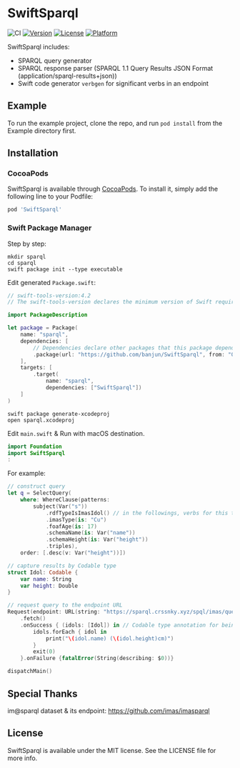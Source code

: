 # SwiftSparql

![CI](https://github.com/banjun/SwiftSparql/workflows/CI/badge.svg)
[![Version](https://img.shields.io/cocoapods/v/SwiftSparql.svg?style=flat)](https://cocoapods.org/pods/SwiftSparql)
[![License](https://img.shields.io/cocoapods/l/SwiftSparql.svg?style=flat)](https://cocoapods.org/pods/SwiftSparql)
[![Platform](https://img.shields.io/cocoapods/p/SwiftSparql.svg?style=flat)](https://cocoapods.org/pods/SwiftSparql)

SwiftSparql includes:

* SPARQL query generator
* SPARQL response parser (SPARQL 1.1 Query Results JSON Format (application/sparql-results+json))
* Swift code generator `verbgen` for significant verbs in an endpoint

## Example

To run the example project, clone the repo, and run `pod install` from the Example directory first.

## Installation

### CocoaPods

SwiftSparql is available through [CocoaPods](https://cocoapods.org). To install
it, simply add the following line to your Podfile:

```ruby
pod 'SwiftSparql'
```

### Swift Package Manager

Step by step:

```
mkdir sparql
cd sparql
swift package init --type executable
```

Edit generated `Package.swift`:

```swift
// swift-tools-version:4.2
// The swift-tools-version declares the minimum version of Swift required to build this package.

import PackageDescription

let package = Package(
    name: "sparql",
    dependencies: [
        // Dependencies declare other packages that this package depends on.
        .package(url: "https://github.com/banjun/SwiftSparql", from: "0.2.0"),
    ],
    targets: [
        .target(
            name: "sparql",
            dependencies: ["SwiftSparql"])
    ]
)
```

```
swift package generate-xcodeproj
open sparql.xcodeproj
```

Edit `main.swift` & Run with macOS destination.

```swift
import Foundation
import SwiftSparql
:
```

For example:

```swift
// construct query
let q = SelectQuery(
    where: WhereClause(patterns:
        subject(Var("s"))
            .rdfTypeIsImasIdol() // in the followings, verbs for this type can be auto-completed
            .imasType(is: "Cu")
            .foafAge(is: 17)
            .schemaName(is: Var("name"))
            .schemaHeight(is: Var("height"))
            .triples),
    order: [.desc(v: Var("height"))])

// capture results by Codable type
struct Idol: Codable {
    var name: String
    var height: Double
}

// request query to the endpoint URL
Request(endpoint: URL(string: "https://sparql.crssnky.xyz/spql/imas/query")!, select: q)
    .fetch()
    .onSuccess { (idols: [Idol]) in // Codable type annotation for being decoded by fetch()
        idols.forEach { idol in
            print("\(idol.name) (\(idol.height)cm)")
        }
        exit(0)
    }.onFailure {fatalError(String(describing: $0))}

dispatchMain()
```

## Special Thanks

im@sparql dataset & its endpoint: <https://github.com/imas/imasparql>

## License

SwiftSparql is available under the MIT license. See the LICENSE file for more info.
